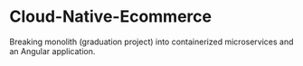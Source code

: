 # Cloud-Native-Ecommerce
 Breaking monolith (graduation project) into containerized microservices and an Angular application.
